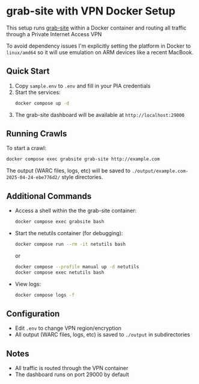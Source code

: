 # grab-site with VPN Docker Setup

This setup runs [grab-site](https://github.com/ArchiveTeam/grab-site) within a Docker container and routing all traffic through a Private Internet Access VPN

To avoid dependency issues I'm explicitly setting the platform in Docker to `linux/amd64` so it will use emulation on ARM devices like a recent MacBook.

## Quick Start

1. Copy `sample.env` to `.env` and fill in your PIA credentials
2. Start the services:
   ```bash
   docker compose up -d
   ```
3. The grab-site dashboard will be available at `http://localhost:29000`

## Running Crawls

To start a crawl:
```bash
docker compose exec grabsite grab-site http://example.com
```

The output (WARC files, logs, etc) will be saved to `./output/example.com-2025-04-24-ebe776d2/` style directories.

## Additional Commands

- Access a shell within the the grab-site container:
  ```bash
  docker compose exec grabsite bash
  ```

- Start the netutils container (for debugging):
  ```bash
  docker compose run --rm -it netutils bash
  ```
  or
  ```bash
  docker compose --profile manual up -d netutils
  docker compose exec netutils bash
  ```

- View logs:
  ```bash
  docker compose logs -f
  ```

## Configuration

- Edit `.env` to change VPN region/encryption
- All output (WARC files, logs, etc) is saved to `./output` in subdirectories

## Notes

- All traffic is routed through the VPN container
- The dashboard runs on port 29000 by default
